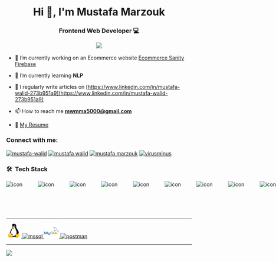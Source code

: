 <h1 align="center">Hi 👋, I'm Mustafa Marzouk</h1>
<h3 align="center">Frontend Web Developer 💻</h3>
<!--

<p align="left"> <a href="https://github.com/ryo-ma/github-profile-trophy"><img src="https://github-profile-trophy.vercel.app/?username=topvirusminus" alt="topvirusminus" /></a> </p>
-->

<div align="center">
  <img width=500 height=auto src='https://github.com/TopVirusMinus/TopVirusMinus/assets/40539669/49d6b5d8-1cdc-448f-a1ad-e46f93707f28?raw=true'></img>
  <!--
  <a href="https://github.com/TopVirusMinus">
  <img  src="https://github.com/1999AZZAR/1999AZZAR/blob/main/resources/img/grid-snake.svg"
       alt="snake" /></a>-->
</div>


- 🔭 I’m currently working on an Ecommerce website [Ecommerce Sanity Firebase](https://github.com/TopVirusMinus/ecommerce-sanity-nextjs)

- 🌱 I’m currently learning **NLP**

- 📝 I regularly write articles on [https://www.linkedin.com/in/mustafa-walid-273b951a9](https://www.linkedin.com/in/mustafa-walid-273b951a9)

- 📫 How to reach me **mwmma5000@gmail.com**

- 📜 [My Resume](https://drive.google.com/file/d/1BUW8DSMN6Y6LjppqQHURY36GFl1bBmzC/view?usp=sharing])




<h3 align="left">Connect with me:</h3>
<p align="left">
<a href="https://www.linkedin.com/in/mustafa-walid-273b951a9" target="blank"><img align="center" src="https://raw.githubusercontent.com/rahuldkjain/github-profile-readme-generator/master/src/images/icons/Social/linked-in-alt.svg" alt="mustafa-walid" height="30" width="40" /></a>
<a href="https://stackoverflow.com/users/13020989/mustafa-walid walid" target="blank"><img align="center" src="https://raw.githubusercontent.com/rahuldkjain/github-profile-readme-generator/master/src/images/icons/Social/stack-overflow.svg" alt="mustafa walid" height="30" width="40" /></a>
<a href="https://youtube.com/channel/UC8giOecbRtB_szJMiVu_mAQ" target="blank"><img align="center" src="https://raw.githubusercontent.com/rahuldkjain/github-profile-readme-generator/master/src/images/icons/Social/youtube.svg" alt="mustafa marzouk" height="30" width="40" /></a>
<a href="https://www.leetcode.com/virusminus" target="blank"><img align="center" src="https://raw.githubusercontent.com/rahuldkjain/github-profile-readme-generator/master/src/images/icons/Social/leet-code.svg" alt="virusminus" height="30" width="40" /></a>
</p>

### 🛠 &nbsp;Tech Stack
<!--
![JavaScript](https://img.shields.io/badge/-JavaScript-05122A?style=flat&logo=javascript)&nbsp;
![TypeScript](https://img.shields.io/badge/-TypeScript-05122A?style=flat&logo=TypeScript&logoColor=FFA518)&nbsp;
![Python](https://img.shields.io/badge/-Python-05122A?style=flat&logo=python)&nbsp;
![PHP](https://img.shields.io/badge/-PHP-05122A?style=flat&logo=PHP&logoColor=A8B9CC)&nbsp;
![C#](https://img.shields.io/badge/-C%23-05122A?style=flat&logo=C%23&logoColor=00599C)&nbsp;
![C++](https://img.shields.io/badge/-C++-05122A?style=flat&logo=C%2B%2B&logoColor=00599C)\
![React](https://img.shields.io/badge/-React-05122A?style=flat&logo=react)&nbsp;
![Redux](https://img.shields.io/badge/-Redux-05122A?style=flat&logo=Redux)&nbsp;
![.Net](https://img.shields.io/badge/-.Net-05122A?style=flat&logo=.Net&logoColor=092E20)&nbsp;
![Bootstrap](https://img.shields.io/badge/-Bootstrap-05122A?style=flat&logo=bootstrap&logoColor=563D7C)
![Tailwind](https://img.shields.io/badge/-Tailwind-05122A?style=flat&logo=Tailwind)&nbsp;\
![Linux](https://img.shields.io/badge/-Linux-05122A?style=flat&logo=Linux&logoColor=1572B6)&nbsp;
![My SQL](https://img.shields.io/badge/-mysql-05122A?style=flat&logo=mysql)
![SQL Server](https://img.shields.io/badge/-sql%20server-05122A?style=flat&logo=sql%20server)&nbsp;
![Postman](https://img.shields.io/badge/-Postman-05122A?style=flat&logo=Postman)&nbsp;
-->
<p align="left">
  <div style="display: flex; align-items: flex-start;"><img src="https://techstack-generator.vercel.app/js-icon.svg" alt="icon" width="86" height="86" /><img src="https://techstack-generator.vercel.app/ts-icon.svg" alt="icon" width="86" height="86" /><img src="https://techstack-generator.vercel.app/react-icon.svg" alt="icon" width="86" height="86" /><img src="https://techstack-generator.vercel.app/redux-icon.svg" alt="icon" width="86" height="86" /><img src="https://techstack-generator.vercel.app/sass-icon.svg" alt="icon" width="86" height="86" /><img src="https://techstack-generator.vercel.app/eslint-icon.svg" alt="icon" width="86" height="86" /><img src="https://techstack-generator.vercel.app/github-icon.svg" alt="icon" width="86" height="86" /><img src="https://techstack-generator.vercel.app/docker-icon.svg" alt="icon" width="86" height="86" /><img src="https://techstack-generator.vercel.app/restapi-icon.svg" alt="icon" width="86" height="86" /></div>
<!--
<a href="https://developer.mozilla.org/en-US/docs/Web/JavaScript" target="_blank" rel="noreferrer"> <img src="https://raw.githubusercontent.com/devicons/devicon/master/icons/javascript/javascript-original.svg" alt="javascript" width="40" height="40"/> </a><a href="https://www.typescriptlang.org/"><img src="https://camo.githubusercontent.com/b8dc7de058b6dca715cef009bc63e74b49f0747d6252cff3da6e7289bf8774d1/68747470733a2f2f74656368737461636b2d67656e657261746f722e76657263656c2e6170702f74732d69636f6e2e737667" alt="icon" width="86" height="86" data-canonical-src="https://techstack-generator.vercel.app/ts-icon.svg" width="40" height="40" class="hoverZoomLink"><img src="https://raw.githubusercontent.com/devicons/devicon/master/icons/python/python-original.svg" alt="python" width="40" height="40"/> </a><a href="https://www.php.net" target="_blank" rel="noreferrer"> <img src="https://raw.githubusercontent.com/devicons/devicon/master/icons/php/php-original.svg" alt="php" width="40" height="40"/> </a><a href="https://www.w3schools.com/cs/" target="_blank" rel="noreferrer"> <img src="https://raw.githubusercontent.com/devicons/devicon/master/icons/csharp/csharp-original.svg" alt="csharp" width="40" height="40"/> </a><a href="https://www.w3schools.com/cpp/" target="_blank" rel="noreferrer"> <img src="https://raw.githubusercontent.com/devicons/devicon/master/icons/cplusplus/cplusplus-original.svg" alt="cplusplus" width="40" height="40"/> </a>-->
<!--<p align="left">
<a href="https://reactjs.org/"><img src="https://cdn.jsdelivr.net/gh/devicons/devicon/icons/react/react-original.svg" width="40" height="40"/></a>
<a href="https://nextjs.org/"><img src="https://cdn.jsdelivr.net/gh/devicons/devicon/icons/nextjs/nextjs-original-wordmark.svg" width="40" height="40"/> </a><a href="https://redux.js.org/"><img src="https://cdn.jsdelivr.net/gh/devicons/devicon/icons/redux/redux-original.svg" width="40" height="40" /></a><a href="https://fastapi.tiangolo.com/"><img src="https://github.com/devicons/devicon/blob/master/icons/fastapi/fastapi-plain.svg" width="40" height="40" /></a><a href="https://dotnet.microsoft.com/" target="_blank" rel="noreferrer"> <img src="https://raw.githubusercontent.com/devicons/devicon/master/icons/dot-net/dot-net-original-wordmark.svg" alt="dotnet" width="40" height="40"width="40" height="40"/> </a> <a href="https://getbootstrap.com" target="_blank" rel="noreferrer"> <img src="https://raw.githubusercontent.com/devicons/devicon/master/icons/bootstrap/bootstrap-plain-wordmark.svg" alt="bootstrap" width="40" height="40"/> </a><a href="https://tailwindcss.com/"><img src="https://cdn.jsdelivr.net/gh/devicons/devicon/icons/tailwindcss/tailwindcss-plain.svg" width="40" height="40" />
</a>-->
<hr>
<p align="left">
<a href="https://www.linux.org/" target="_blank" rel="noreferrer"> <img src="https://raw.githubusercontent.com/devicons/devicon/master/icons/linux/linux-original.svg" alt="linux" width="40" height="40"/> </a><a href="https://www.microsoft.com/en-us/sql-server" target="_blank" rel="noreferrer"> <img src="https://www.svgrepo.com/show/303229/microsoft-sql-server-logo.svg" alt="mssql" width="40" height="40"/></a><a href="https://www.mysql.com/" target="_blank" rel="noreferrer"> <img src="https://raw.githubusercontent.com/devicons/devicon/master/icons/mysql/mysql-original-wordmark.svg" alt="mysql" width="40" height="40"/> </a><a href="https://postman.com" target="_blank" rel="noreferrer"> <img src="https://www.vectorlogo.zone/logos/getpostman/getpostman-icon.svg" alt="postman" width="40" height="40"/> </a> </p>
<hr>

<!--
<h3 align="left">Support:</h3>
<p><a href="https://ko-fi.com/Y8Y0CBDWZ"> <img align="left" src="https://cdn.ko-fi.com/cdn/kofi3.png?v=3" height="50" width="210" alt="TopVirusMinus" /></a></p><br>
<br>
<br>
<p><img align="left" src="https://github-readme-stats.vercel.app/api/top-langs?username=topvirusminus&show_icons=true&locale=en&layout=compact" alt="topvirusminus" /></p>

<p>&nbsp;<img align="center" src="https://github-readme-stats.vercel.app/api?username=topvirusminus&show_icons=true&locale=en" alt="topvirusminus" /></p>

<p><img align="center" src="https://github-readme-streak-stats.herokuapp.com/?user=topvirusminus&" alt="topvirusminus" /></p>
  <img height= "150" src="https://github-readme-stats.vercel.app/api/top-langs/?username=TopVirusMinus&theme=react&layout=compact" />

-->
<p align= "left">
  <img height= "150" src="https://github-readme-stats.vercel.app/api?username=TopVirusMinus&theme=react&show_icons=true&include_all_commits=true" />
</p>
